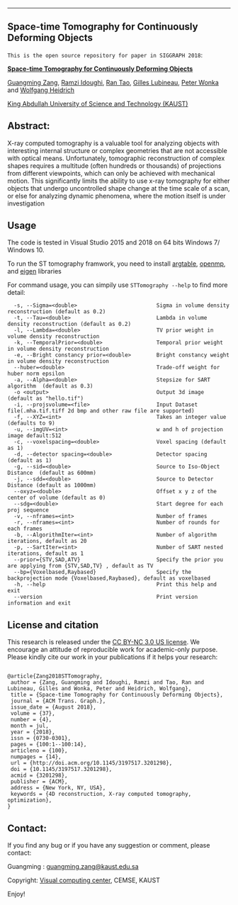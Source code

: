----------------------------
Space-time Tomography for Continuously Deforming Objects
----------------------------
`This is the open source repository for paper in SIGGRAPH 2018`:

[**Space-time Tomography for Continuously Deforming Objects**](https://vccimaging.org/Publications/Zang2018Space-time/)

[Guangming Zang](https://vccimaging.org/People/zangg/), [Ramzi Idoughi](https://vccimaging.org/People/idoughr/), [Ran Tao](https://cohmas.kaust.edu.sa/Pages/Ran%20Tao.aspx/), [Gilles Lubineau](https://cohmas.kaust.edu.sa/Pages/Gilles%20Lubineau.aspx), [Peter Wonka](http://peterwonka.net/) and [Wolfgang Heidrich](http://vccimaging.org/People/heidriw/)

[King Abdullah University of Science and Technology (KAUST)](https://www.kaust.edu.sa/en)



## Abstract:
X-ray computed tomography is a valuable tool for analyzing objects with
interesting internal structure or complex geometries that are not accessible
with optical means. Unfortunately, tomographic reconstruction of complex
shapes requires a multitude (often hundreds or thousands) of projections
from different viewpoints, which can only be achieved with mechanical
motion. This significantly limits the ability to use x-ray tomography for
either objects that undergo uncontrolled shape change at the time scale of a
scan, or else for analyzing dynamic phenomena, where the motion itself is
under investigation



## Usage
The code is tested in Visual Studio 2015 and 2018 on 64 bits Windows 7/ Windows 10.

To run the ST tomography framwork, you need to install  [argtable], [openmp], and [eigen] libraries

For command usage, you can simpily use  `STTomography --help`  to find more detail:
```
  -s, --Sigma=<double>                         Sigma in volume density reconstruction (default as 0.2)
  -t, --Tau=<double>                           Lambda in volume density reconstruction (default as 0.2)
  -l, --Lambda=<double>                        TV prior weight in volume density reconstruction
  -k, --TemporalPrior=<double>                 Temporal prior weight in volume density reconstruction
  -e, --Bright constancy prior=<double>        Bright constancy weight in volume density reconstruction
  --huber=<double>                             Trade-off weight for huber norm epsilon
  -a, --Alpha=<double>                         Stepsize for SART algorithm  (default as 0.3)
  -o <output>                                  Output 3d image (default as "hello.tif")
  -i, --projsvolume=<file>                     Input Dataset file(.mha.tif.tiff 2d bmp and other raw file are supported)
  -f, --XYZ=<int>                              Takes an integer value (defaults to 9)
  -u, --imgUV=<int>                            w and h of projection image default:512
  -c, --voxelspacing=<double>                  Voxel spacing (default as 1)
  -d, --detector spacing=<double>              Detector spacing (default as 1)
  -g, --sid=<double>                           Source to Iso-Object Distance  (default as 600mm)
  -j, --sdd=<double>                           Source to Detector Distance (default as 1000mm)
  --oxyz=<double>                              Offset x y z of the center of volume (default as 0)
  --sdg=<double>                               Start degree for each proj sequence
  -v, --nframes=<int>                          Number of frames
  -r, --nframes=<int>                          Number of rounds for each frames
  -b, --AlgorithmIter=<int>                    Number of algorithm iterations, default as 20
  -p, --SartIter=<int>                         Number of SART nested iterations, default as 1
  --prior={STV,SAD,ATV}                        Specify the prior you are applying from {STV,SAD,TV} , default as TV
  --bp={Voxelbased,Raybased}                   Specify the backprojection mode {Voxelbased,Raybased}, default as voxelbased        
  -h, --help                                   Print this help and exit
  --version                                    Print version information and exit
```



## License and citation
This research is released under the [CC BY-NC 3.0 US license](https://creativecommons.org/licenses/by-nc/3.0/us/). We encourage an attitude of reproducible work for academic-only purpose. Please kindly cite our work in your publications if it helps your research:

```

@article{Zang2018STTomography,
 author = {Zang, Guangming and Idoughi, Ramzi and Tao, Ran and Lubineau, Gilles and Wonka, Peter and Heidrich, Wolfgang},
 title = {Space-time Tomography for Continuously Deforming Objects},
 journal = {ACM Trans. Graph.},
 issue_date = {August 2018},
 volume = {37},
 number = {4},
 month = jul,
 year = {2018},
 issn = {0730-0301},
 pages = {100:1--100:14},
 articleno = {100},
 numpages = {14},
 url = {http://doi.acm.org/10.1145/3197517.3201298},
 doi = {10.1145/3197517.3201298},
 acmid = {3201298},
 publisher = {ACM},
 address = {New York, NY, USA},
 keywords = {4D reconstruction, X-ray computed tomography, optimization},
} 

```



## Contact: 
If you find any bug or if you have any suggestion or comment, please contact: 

Guangming : guangming.zang@kaust.edu.sa

Copyright: [Visual computing center], CEMSE, KAUST


[openmp]: <http://openmp.org/wp/>
[eigen]: <http://eigen.tuxfamily.org/index.php?title=Main_Page>
[argtable]: <http://argtable.sourceforge.net/>
[previous work]: <https://github.com/vccimaging/TRex-astra-1.7.1beta>
[Visual computing center]: <https://vcc.kaust.edu.sa/Pages/Home.aspx>

Enjoy!




